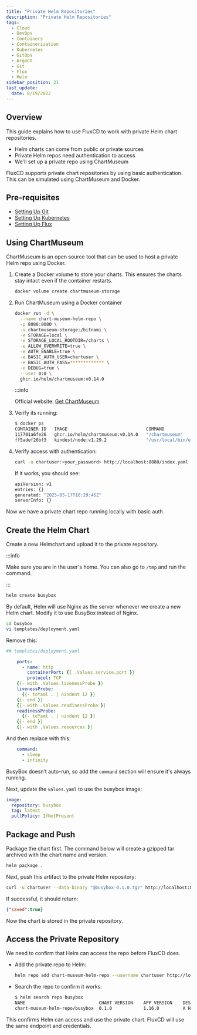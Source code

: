 ```yaml
---
title: "Private Helm Repositories"
description: "Private Helm Repositories"
tags:
  - Cloud
  - DevOps
  - Containers
  - Containerization
  - Kubernetes
  - GitOps
  - ArgoCD
  - Git
  - Flux
  - Helm
sidebar_position: 21
last_update:
  date: 8/19/2022
---
```


## Overview

This guide explains how to use FluxCD to work with private Helm chart repositories.

- Helm charts can come from public or private sources
- Private Helm repos need authentication to access
- We'll set up a private repo using ChartMuseum

FluxCD supports private chart repositories by using basic authentication. This can be simulated using ChartMuseum and Docker.

## Pre-requisites 

- [Setting Up Git](/docs/015-Containerization/044-GitOps/016-Setting-Up-Git.md)
- [Setting Up Kubernetes](/docs/015-Containerization/044-GitOps/017-Setting-Up-Kubernetes.md)
- [Setting Up Flux](/docs/015-Containerization/046-Flux/015-Setting-Up-Flux.md)


## Using ChartMuseum

ChartMuseum is an open source tool that can be used to host a private Helm repo using Docker.

1. Create a Docker volume to store your charts. This ensures the charts stay intact even if the container restarts.

    ```bash
    docker volume create chartmuseum-storage
    ```

2. Run ChartMuseum using a Docker container

    ```bash
    docker run -d \
      --name chart-museum-helm-repo \
      -p 8080:8080 \
      -v chartmuseum-storage:/bitnami \
      -e STORAGE=local \
      -e STORAGE_LOCAL_ROOTDIR=/charts \
      -e ALLOW_OVERWRITE=true \
      -e AUTH_ENABLE=true \
      -e BASIC_AUTH_USER=chartuser \
      -e BASIC_AUTH_PASS=************* \
      -e DEBUG=true \
      --user 0:0 \
      ghcr.io/helm/chartmuseum:v0.14.0
    ```

    :::info 

    Official website: [Get ChartMuseum](https://chartmuseum.com/)

3. Verify its running:

    ```bash
    $ docker ps
    CONTAINER ID   IMAGE                              COMMAND                  CREATED          STATUS          PORTS                                                                 NAMES
    117701a6fe26   ghcr.io/helm/chartmuseum:v0.14.0   "/chartmuseum"           27 seconds ago   Up 26 seconds   0.0.0.0:8080->8080/tcp                                                chart-museum-helm-repo
    ff5adef26bf3   kindest/node:v1.29.2               "/usr/local/bin/entr…"   28 hours ago     Up 28 hours     0.0.0.0:80->80/tcp, 0.0.0.0:443->443/tcp, 127.0.0.1:33783->6443/tcp   kind-control-plane 
    ```

4. Verify access with authentication:

    ```bash
    curl -u chartuser:<your_password> http://localhost:8080/index.yaml
    ```

    If it works, you should see:

    ```bash
    apiVersion: v1
    entries: {}
    generated: "2025-05-17T18:29:46Z"
    serverInfo: {} 
    ```


Now we have a private chart repo running locally with basic auth.

## Create the Helm Chart

Create a new Helmchart and upload it to the private repository.

:::info 

Make sure you are in the user's home. You can also go to `/tmp` and run the command.

:::

```bash
helm create busybox 
```

By default, Helm will use Nginx as the server whenever we create a new Helm chart. Modify it to use BusyBox instead of Nginx.

```bash
cd busybox 
vi templates/deployment.yaml
```

Remove this:

```yaml
## templates/deployment.yaml

    ports:
      - name: http
        containerPort: {{ .Values.service.port }}
        protocol: TCP
    {{- with .Values.livenessProbe }}
    livenessProbe:
      {{- toYaml . | nindent 12 }}
    {{- end }}
    {{- with .Values.readinessProbe }}
    readinessProbe:
      {{- toYaml . | nindent 12 }}
    {{- end }}
    {{- with .Values.resources }} 
```

And then replace with this:

```yaml
    command:
      - sleep
      - infinity
```

BusyBox doesn’t auto-run, so add the `command` section will ensure it's always running.

Next, update the `values.yaml` to use the busybox image:

```yaml
image:
  repository: busybox
  tag: latest
  pullPolicy: IfNotPresent
```

## Package and Push

Package the chart first. The command below will create a gzipped tar archived with the chart name and version.

```bash
helm package .
```

Next, push this artifact to the private Helm repository:

```bash
curl -u chartuser --data-binary "@busybox-0.1.0.tgz" http://localhost:8080/api/charts
```

If successful, it should return:

```json
{"saved":true}
```

Now the chart is stored in the private repository.

## Access the Private Repository

We need to confirm that Helm can access the repo before FluxCD does.

- Add the private repo to Helm:

    ```bash
    helm repo add chart-museum-helm-repo --username chartuser http://localhost:8080
    ```

- Search the repo to confirm it works:

    ```bash
    $ helm search repo busybox
    NAME                            CHART VERSION    APP VERSION    DESCRIPTION
    chart-museum-helm-repo/busybox  0.1.0            1.16.0         A Helm chart for Kubernetes
    ```

This confirms Helm can access and use the private chart. FluxCD will use the same endpoint and credentials.
